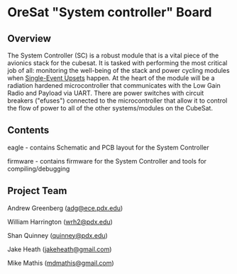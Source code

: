 # OreSat "System controller" Board

## Overview

The System Controller (SC) is a robust module that is a vital piece of the avionics stack for the cubesat. It is tasked with performing the most critical job of all: monitoring the well-being of the stack and power cycling modules when [Single-Event Upsets](https://en.wikipedia.org/wiki/Single_event_upset) happen. At the heart of the module will be a radiation hardened microcontroller that communicates with the Low Gain Radio and Payload via UART. There are power switches with circuit breakers ("efuses") connected to the microcontroller that allow it to control the flow of power to all of the other systems/modules on the CubeSat.

## Contents

eagle - contains Schematic and PCB layout for the System Controller

firmware - contains firmware for the System Controller and tools for compiling/debugging

## Project Team

Andrew Greenberg (adg@ece.pdx.edu)

William Harrington (wrh2@pdx.edu)

Shan Quinney (quinney@pdx.edu)

Jake Heath (jakeheath@gmail.com)

Mike Mathis (mdmathis@gmail.com)
